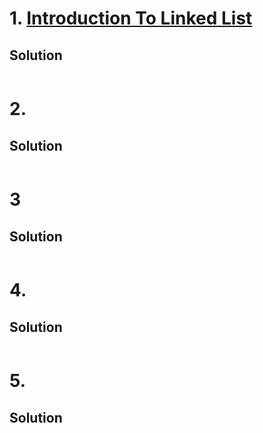# 1. [Introduction To Linked List](https://www.codingninjas.com/studio/problems/introduction-to-linked-list_8144737?utm_source=youtube&utm_medium=affiliate&utm_campaign=Codestudio_Linkedlistseries&leftPanelTabValue=PROBLEM)
## Solution
```Java
```

# 2. []()
## Solution
```Java
```

# 3 []()
## Solution
```Java
```

# 4. []()
## Solution
```Java
```

# 5. []()
## Solution
```Java
```
